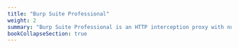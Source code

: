 ```yaml
---
title: "Burp Suite Professional"
weight: 2
summary: "Burp Suite Professional is an HTTP interception proxy with numerous security testing features."
bookCollapseSection: true
---
```


